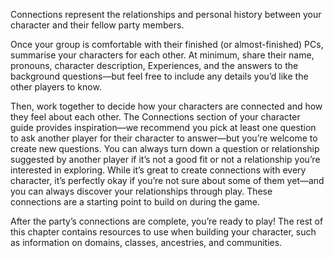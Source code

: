 Connections represent the relationships and personal history between your character and their fellow party members.

Once your group is comfortable with their finished (or almost-finished) PCs, summarise your characters for each other. At minimum, share their name, pronouns, character description, Experiences, and the answers to the background questions—but feel free to include any details you’d like the other players to know.

Then, work together to decide how your characters are connected and how they feel about each other. The Connections section of your character guide provides inspiration—we recommend you pick at least one question to ask another player for their character to answer—but you’re welcome to create new questions. You can always turn down a question or relationship suggested by another player if it’s not a good fit or not a relationship you’re interested in exploring. While it’s great to create connections with every character, it’s perfectly okay if you’re not sure about some of them yet—and you can always discover your relationships through play. These connections are a starting point to build on during the game.

After the party’s connections are complete, you’re ready to play! The rest of this chapter contains resources to use when building your character, such as information on domains, classes, ancestries, and communities.